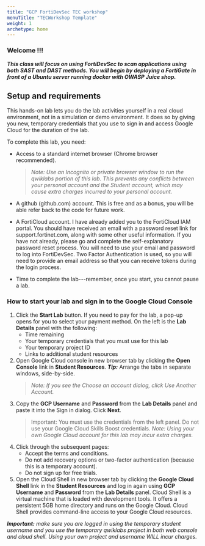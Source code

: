 ```yaml
---
title: "GCP FortiDevSec TEC workshop"
menuTitle: "TECWorkshop Template"
weight: 1
archetype: home
---
```


### Welcome !!!



***This class will focus on using FortiDevSec to scan applications using both SAST and DAST methods.  You will begin by deploying a FortiGate in front of a Ubuntu server running docker with OWASP Juice shop.***

## Setup and requirements

This hands-on lab lets you do the lab activities yourself in a real cloud environment, not in a simulation or demo environment. It does so by giving you new, temporary credentials that you use to sign in and access Google Cloud for the duration of the lab.

To complete this lab, you need:

* Access to a standard internet browser (Chrome browser recommended).
    >*Note: Use an Incognito or private browser window to run the qwiklabs portion of this lab. This prevents any conflicts between your personal account and the Student account, which may cause extra charges incurred to your personal account.*

* A github (github.com) account.  This is free and as a bonus, you will be able refer back to the code for future work.

* A FortiCloud account.  I have already added you to the FortiCloud IAM portal.  You should have received an email with a password reset link for support.fortinet.com, along with some other useful information.  If you have not already, please go and complete the self-explanatory password reset process.  You will need to use your email and password to log into FortiDevSec.  Two Factor Authentication is used, so you will need to provide an email address so that you can receive tokens during the login process.

* Time to complete the lab---remember, once you start, you cannot pause a lab.


### How to start your lab and sign in to the Google Cloud Console
1. Click the **Start Lab** button. If you need to pay for the lab, a pop-up opens for you to select your payment method. On the left is the **Lab Details** panel with the following:
    * Time remaining
    * Your temporary credentials that you must use for this lab
    * Your temporary project ID
    * Links to additional student resources
2. Open Google Cloud console in new browser tab by clicking the **Open Console** link in **Student Resources**.
    ***Tip:*** Arrange the tabs in separate windows, side-by-side.
    > *Note: If you see the Choose an account dialog, click Use Another Account.*
3. Copy the **GCP Username** and **Password** from the **Lab Details** panel and paste it into the Sign in dialog. Click **Next**.
    > Important: You must use the credentials from the left panel. Do not use your Google Cloud Skills Boost credentials.
    >*Note: Using your own Google Cloud account for this lab may incur extra charges.*
4. Click through the subsequent pages:
    * Accept the terms and conditions.
    * Do not add recovery options or two-factor authentication (because this is a temporary account).
    * Do not sign up for free trials.
5. Open the Cloud Shell in new browser tab by clicking the **Google Cloud Shell** link in the **Student Resources** and log in again using **GCP Username** and **Password** from the **Lab Details** panel. Cloud Shell is a virtual machine that is loaded with development tools. It offers a persistent 5GB home directory and runs on the Google Cloud. Cloud Shell provides command-line access to your Google Cloud resources.

***Important:*** *make sure you are logged in using the temporary student username and you use the temporary qwiklabs project in both web console and cloud shell. Using your own project and username WILL incur charges.*

